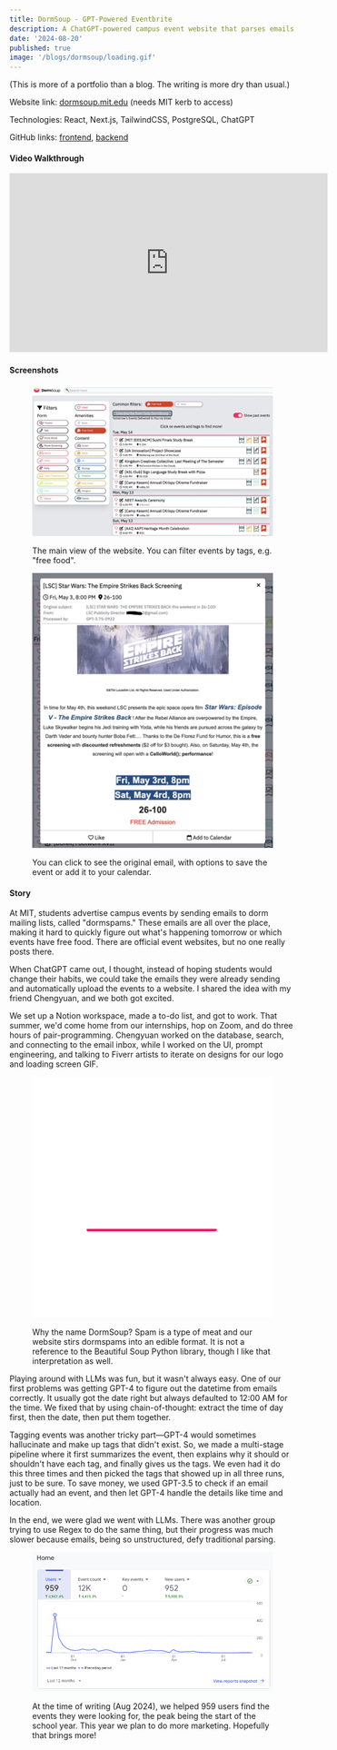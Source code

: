 ```yaml
---
title: DormSoup - GPT-Powered Eventbrite
description: A ChatGPT-powered campus event website that parses emails into time, locations and tags, totaling ~960 MIT student users.
date: '2024-08-20'
published: true
image: '/blogs/dormsoup/loading.gif'
---
```


<script>
    import Tooltip from "./Tooltip.svelte"
</script>

<aside>

(This is more of a portfolio than a blog. The writing is more dry than usual.)

</aside>

Website link: [dormsoup.mit.edu](https://dormsoup.mit.edu) (needs MIT kerb to access)

Technologies: React, Next.js, TailwindCSS, PostgreSQL, ChatGPT

GitHub links: [frontend](https://github.com/DormSoup/dormsoup), [backend](https://github.com/DormSoup/dormsoup-daemon)

#### Video Walkthrough

<iframe width="560" height="315" src="https://www.youtube.com/embed/RzwH4Tw0zwg?si=_kzGXLLVa-ez6bbV" title="YouTube video player" frameborder="0" allow="accelerometer; autoplay; clipboard-write; encrypted-media; gyroscope; picture-in-picture; web-share" referrerpolicy="strict-origin-when-cross-origin" allowfullscreen></iframe>

#### Screenshots

<figure>

![Main view of website](/blogs/dormsoup/mainview.jpeg)

<figcaption>
The main view of the website. You can filter events by tags, e.g. "free food". 
</figcaption>
</figure>

<figure>

![Click open event details](/blogs/dormsoup/detail.jpeg)

<figcaption>
You can click to see the original email, with options to save the event or add it to your calendar.
</figcaption>
</figure>

#### Story

At MIT, students advertise campus events by sending emails to dorm mailing lists, called "dormspams." These emails are all over the place, making it hard to quickly figure out what's happening tomorrow or which events have free food. There are official event websites, but no one really posts there.

When ChatGPT came out, I thought, instead of hoping students would change their habits, we could take the emails they were already sending and automatically upload the events to a website. I shared the idea with my friend Chengyuan, and we both got excited.

We set up a Notion workspace, made a to-do list, and got to work. That summer, we'd come home from our internships, hop on Zoom, and do three hours of pair-programming. Chengyuan worked on the database, search, and connecting to the email inbox, while I worked on the UI, prompt engineering, and talking to Fiverr artists to iterate on designs for our logo and loading screen GIF.

<figure>

![loading animation where spams hop into a bowl](/blogs/dormsoup/loading.gif)

<figcaption>
Why the name DormSoup? Spam is a type of meat and our website stirs dormspams into an edible format. It is not a reference to the Beautiful Soup Python library, though I like that interpretation as well.
</figcaption>
</figure>

Playing around with LLMs was fun, but it wasn't always easy. One of our first problems was getting GPT-4 to figure out the datetime from emails correctly. It usually got the date right but always defaulted to 12:00 AM for the time. We fixed that by using chain-of-thought: extract the time of day first, then the date, then put them together.

Tagging events was another tricky part—GPT-4 would sometimes hallucinate and make up tags that didn't exist. So, we made a multi-stage pipeline where it first summarizes the event, then explains why it should or shouldn't have each tag, and finally gives us the tags. We even had it do this three times and then picked the tags that showed up in all three runs, just to be sure. To save money, we used GPT-3.5 to check if an email actually had an event, and then let GPT-4 handle the details like time and location.

In the end, we were glad we went with LLMs. There was another group trying to use Regex to do the same thing, but their progress was much slower because emails, being so unstructured, defy traditional parsing.

<figure>

![Number of users by time](/blogs/dormsoup/stats.png)

<figcaption>
At the time of writing (Aug 2024), we helped 959 users find the events they were looking for, the peak being the start of the school year. This year we plan to do more marketing. Hopefully that brings more!
</figcaption>
</figure>
